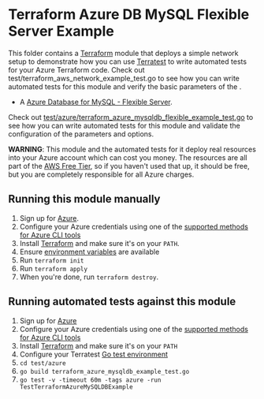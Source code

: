 # Terraform Azure DB MySQL Flexible Server Example

This folder contains a [Terraform]() module that deploys a simple network setup to demonstrate how you can use [Terratest]() to write automated tests for your Azure Terraform code. Check out test/terraform_aws_network_example_test.go to see how you can write automated tests for this module and verify the basic parameters of the .

- A [Azure Database for MySQL - Flexible Server](https://learn.microsoft.com/en-us/azure/mysql/flexible-server/overview).

Check out [test/azure/terraform_azure_mysqldb_flexible_example_test.go](../test/azure/terraform_azure_mysqldb_flexible_example_test.go) to see how you can write automated tests for this module and validate the configuration of the parameters and options. 

**WARNING**: This module and the automated tests for it deploy real resources into your Azure account which can cost you
money. The resources are all part of the [AWS Free Tier](https://learn.microsoft.com/en-us/azure/mysql/flexible-server/overview#free-12-month-offer), so if you haven't used that up,
it should be free, but you are completely responsible for all Azure charges. 

## Running this module manually
1. Sign up for [Azure](https://azure.microsoft.com/).
1. Configure your Azure credentials using one of the [supported methods for Azure CLI
   tools](https://docs.microsoft.com/en-us/cli/azure/azure-cli-configuration?view=azure-cli-latest)
1. Install [Terraform](https://www.terraform.io/) and make sure it's on your `PATH`.
1. Ensure [environment variables](../README.md#review-environment-variables) are available
1. Run `terraform init`
1. Run `terraform apply`
1. When you're done, run `terraform destroy`.


## Running automated tests against this module
1. Sign up for [Azure](https://azure.microsoft.com/)
1. Configure your Azure credentials using one of the [supported methods for Azure CLI
   tools](https://docs.microsoft.com/en-us/cli/azure/azure-cli-configuration?view=azure-cli-latest)
1. Install [Terraform](https://www.terraform.io/) and make sure it's on your `PATH`
1. Configure your Terratest [Go test environment](../README.md) 
1. `cd test/azure`
1. `go build terraform_azure_mysqldb_example_test.go`
1. `go test -v -timeout 60m -tags azure -run TestTerraformAzureMySQLDBExample`
